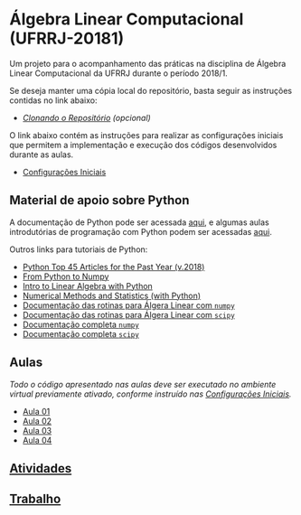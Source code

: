 # Álgebra Linear Computacional (UFRRJ-20181)

Um projeto para o acompanhamento das práticas na disciplina de Álgebra Linear Computacional da UFRRJ durante o período 2018/1.

Se deseja manter uma cópia local do repositório, basta seguir as instruções contidas no link abaixo:
* _[Clonando o Repositório](install/cloning.md) (opcional)_

O link abaixo contém as instruções para realizar as configurações iniciais que permitem a implementação e execução dos códigos desenvolvidos durante as aulas.
* [Configurações Iniciais](install/README.md)


## Material de apoio sobre Python

A documentação de Python pode ser acessada [aqui](https://docs.python.org/), e algumas aulas introdutórias de programação com Python podem ser acessadas [aqui](http://jacarepagua.dcc.ufrj.br/~ladybug/).

Outros links para tutoriais de Python:
* [Python Top 45 Articles for the Past Year (v.2018)](https://medium.mybridge.co/python-top-45-tutorials-for-the-past-year-v-2018-1b4d46c9e857)
* [From Python to Numpy](http://www.labri.fr/perso/nrougi-er/from-python-to-numpy/)
* [Intro to Linear Algebra with Python](https://github.com/lesley2958/linear-algebra-with-python)
* [Numerical Methods and Statistics (with Python)](https://github.com/whitead/numerical_stats)
* [Documentação das rotinas para Álgera Linear com `numpy`](https://docs.scipy.org/doc/numpy/reference/routines.linalg.html)
* [Documentação das rotinas para Álgera Linear com `scipy`](https://docs.scipy.org/doc/scipy/reference/linalg.html)
* [Documentação completa `numpy`](https://docs.scipy.org/doc/numpy/reference/)
* [Documentação completa `scipy`](https://docs.scipy.org/doc/scipy/reference/)


## Aulas

_Todo o código apresentado nas aulas deve ser executado no ambiente virtual previamente ativado, conforme instruído nas [Configurações Iniciais](install/README.md)._

* [Aula 01](lectures/aula01.ipynb)
* [Aula 02](lectures/aula02.ipynb)
* [Aula 03](lectures/aula03.ipynb)
* [Aula 04](lectures/aula04.ipynb)

## [Atividades](lectures/activities.md)

## [Trabalho](lectures/trabalho.md)
